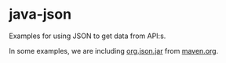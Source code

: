 # java-json
Examples for using JSON to get data from API:s.

In some examples, we are including [org.json.jar][0] from [maven.org][1].

[0]: https://search.maven.org/remotecontent?filepath=org/json/json/20170516/json-20170516.jar
[1]: https://search.maven.org/#search%7Cgav%7C1%7Cg%3A%22org.json%22%20AND%20a%3A%22json%22